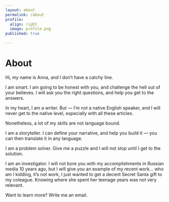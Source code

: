 ```yaml
---
layout: about
permalink: /about
profile:
  align: right
  image: profile.png
published: true

---
```


# About
Hi, my name is Anna, and I don’t have a catchy line.

I am smart. I am going to be honest with you, and challenge the hell out of your believes. I will ask you the right questions, and help you get to the answers.

In my heart, I am a writer. But — I’m not a native English speaker, and I will never get to the native level, especially with all these articles.

Nonetheless, a lot of my skills are not language bound. 

I am a storyteller. I can define your narrative, and help you build it — you can then translate it in any language.

I am a problem solver. Give me a puzzle and I will not stop until I get to the solution.

I am an investigator. I will not bore you with my accomplishments in Russian media 10 years ago, but I will give you an example of my recent work… who am I kidding, it’s not work, I just wanted to get a decent Secret Santa gift to my coleague. Knowing where she spent her teenage years was not very relevant.

Want to learn more? Write me an email.